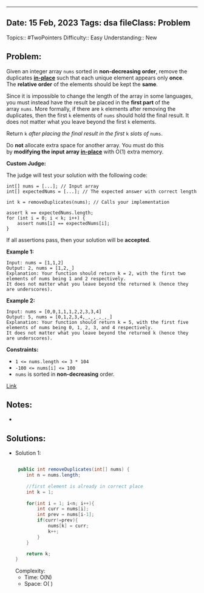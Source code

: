 
---
Date: 15 Feb, 2023
Tags: dsa
fileClass: Problem
---
Topics:: #TwoPointers
Difficulty::  Easy
Understanding:: New
## Problem: 
Given an integer array `nums` sorted in **non-decreasing order**, remove the duplicates [**in-place**](https://en.wikipedia.org/wiki/In-place_algorithm) such that each unique element appears only **once**. The **relative order** of the elements should be kept the **same**.

Since it is impossible to change the length of the array in some languages, you must instead have the result be placed in the **first part** of the array `nums`. More formally, if there are `k` elements after removing the duplicates, then the first `k` elements of `nums` should hold the final result. It does not matter what you leave beyond the first `k` elements.

Return `k` _after placing the final result in the first_ `k` _slots of_ `nums`.

Do **not** allocate extra space for another array. You must do this by **modifying the input array [in-place](https://en.wikipedia.org/wiki/In-place_algorithm)** with O(1) extra memory.

**Custom Judge:**

The judge will test your solution with the following code:

	int[] nums = [...]; // Input array
	int[] expectedNums = [...]; // The expected answer with correct length
	
	int k = removeDuplicates(nums); // Calls your implementation
	
	assert k == expectedNums.length;
	for (int i = 0; i < k; i++) {
	    assert nums[i] == expectedNums[i];
	}

If all assertions pass, then your solution will be **accepted**.

**Example 1:**

	Input: nums = [1,1,2]
	Output: 2, nums = [1,2,_]
	Explanation: Your function should return k = 2, with the first two elements of nums being 1 and 2 respectively.
	It does not matter what you leave beyond the returned k (hence they are underscores).

**Example 2:**

	Input: nums = [0,0,1,1,1,2,2,3,3,4]
	Output: 5, nums = [0,1,2,3,4,_,_,_,_,_]
	Explanation: Your function should return k = 5, with the first five elements of nums being 0, 1, 2, 3, and 4 respectively.
	It does not matter what you leave beyond the returned k (hence they are underscores).

**Constraints:**

-   `1 <= nums.length <= 3 * 104`
-   `-100 <= nums[i] <= 100`
-   `nums` is sorted in **non-decreasing** order.

[Link]( https://leetcode.com/problems/remove-duplicates-from-sorted-array/)

## Notes: 
- 

## Solutions: 

- Solution 1: 
	```java
	
	 public int removeDuplicates(int[] nums) {
		int n = nums.length;
		
		//first element is already in correct place
		int k = 1; 
		
		for(int i = 1; i<n; i++){
			int curr = nums[i];
			int prev = nums[i-1];
			if(curr!=prev){
				nums[k] = curr;
				k++;
			}
		}
	
		return k;
	}
	
	```
	Complexity: 
	- Time: O(N)
	- Space: O( )

